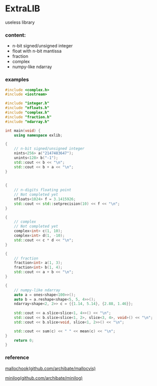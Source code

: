 # ExtraLIB
useless library

### content:

- n-bit signed/unsigned integer
- float with n-bit mantissa
- fraction
- complex
- numpy-like ndarray

### examples
```cpp
#include <complex.h>
#include <iostream>

#include "integer.h"
#include "nfloats.h"
#include "complex.h"
#include "fraction.h"
#include "ndarray.h"

int main(void) {
    using namespace exlib;

{    
    // n-bit signed/unsigned integer
    nints<256> a("2147483647");
    unints<128> b("-1");
    std::cout << b << "\n";
    std::cout << b + a << "\n";
}
    
    
{
    // n-digits floating point
    // Not completed yet
    nfloats<1024> f = 3.1415926;
    std::cout << std::setprecision(10) << f << "\n";
}

{
    // complex
    // Not completed yet
    complex<int> c(1, 10);
    complex<int> d(1, -10);
    std::cout << c * d << "\n";
}

{
    // fraction
    fraction<int> a(1, 3);
    fraction<int> b(1, 4);
    std::cout << a + b << "\n";
}

{
    // numpy-like ndarray
    auto a = ones<shape<100>>();
    auto b = a.reshape<shape<5, 5, 4>>();
    ndarray<shape<2, 2>> c = {{1.14, 5.14}, {2.88, 1.46}};
    
    std::cout << a.slice<slice<1, 4>>() << "\n";
    std::cout << b.slice<slice<1, 2>, slice<3, 4>, void>() << "\n";
    std::cout << b.slice<void, slice<1, 2>>() << "\n";

    std::cout << sum(c) << " " << mean(c) << "\n";
}
    return 0;
}
```

### reference
[mallochook(github.com/archibate/mallocvis)](https://github.com/archibate/mallocvis)

[minilog(github.com/archibate/minilog)](https://github.com/archibate/minilog)